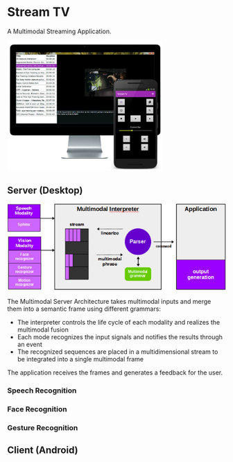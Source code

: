 # Stream TV
A Multimodal Streaming Application.

<img src="screenshot/stv.jpg?raw=true" height="300"/>


## Server (Desktop)

<img src="screenshot/server.jpg?raw=true" height="200"/>

The Multimodal Server Architecture takes multimodal inputs and merge them into a semantic frame using different grammars:

- The interpreter controls the life cycle of each modality and realizes the multimodal fusion
- Each mode recognizes the input signals and notifies the results through an event
- The recognized sequences are placed in a multidimensional stream to be integrated into a single multimodal frame


 The application receives the frames and generates a feedback for the user.
 
 
### Speech Recognition

### Face Recognition

### Gesture Recognition

## Client (Android)
